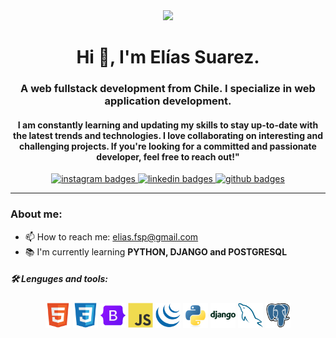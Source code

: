 <div id="header" align="center">
    <img src="https://media.giphy.com/media/qEqiI3Oq7vBkoE236M/giphy.gif" width="200"/>
    <h1 align="center">Hi 👋, I'm Elías Suarez.</h1>
    <h3 align="center">A web fullstack development from Chile. I specialize in web application development.</h3>
    <h4 align="center">I am constantly learning and updating my skills to stay up-to-date with the latest trends and technologies. I love collaborating on interesting and challenging projects. If you're looking for a committed and passionate developer, feel free to reach out!"</h4>
</div>

<div id="badges" align="center">
    <a href="https://www.instagram.com/elias_wildtrail_/">
        <img src="https://img.shields.io/badge/elias__wildtrail__-IG-red" alt="instagram badges">
    </a>
    <a href="https://www.linkedin.com/in/el%C3%ADassuarezp/">
        <img src="https://img.shields.io/badge/El%C3%ADas%20Suarez-LDIN-blue" alt="linkedin badges">
    </a>
     <a href="https://github.com/EliasSuaP">
        <img src="https://img.shields.io/badge/El%C3%ADasSuaP-GHUB-important" alt="github badges">
    </a>
</div>

---

### About me:

- 📫 How to reach me: elias.fsp@gmail.com
- 📚 I'm currently learning **PYTHON, DJANGO and POSTGRESQL**

##### 🛠 Lenguges and tools:
<div align="center">
    <img src="https://github.com/devicons/devicon/blob/master/icons/html5/html5-original.svg" alt="html5" width="40" height="40">
    <img src="https://github.com/devicons/devicon/blob/master/icons/css3/css3-original.svg" alt="css3" width="40" height="40">
    <img src="https://github.com/devicons/devicon/blob/master/icons/bootstrap/bootstrap-original.svg" alt="boostrap" width="40" height="40"> 
    <img src="https://github.com/devicons/devicon/blob/master/icons/javascript/javascript-original.svg" alt="javascript" width="40" height="40">
    <img src="https://github.com/devicons/devicon/blob/master/icons/jquery/jquery-original.svg" alt="jquery" width="40" height="40">
    <img src="https://github.com/devicons/devicon/blob/master/icons/python/python-original.svg" alt="python" width="40" height="40">
    <img src="https://github.com/devicons/devicon/blob/master/icons/django/django-plain-wordmark.svg" alt="django" width="40" height="40">
    <img src="https://github.com/devicons/devicon/blob/master/icons/mysql/mysql-original.svg" alt="mysql" width="40" height="40">
    <img src="https://github.com/devicons/devicon/blob/master/icons/postgresql/postgresql-original.svg" alt="postgresql" width="40" height="40">
</div>
<!--
https://eliassuap.github.io/Consumo-API-digimon/#
https://eliassuap.github.io/Clon-de-pagina/
https://eliassuap.github.io/Calculadora/
**EliasSuaP/EliasSuaP** is a ✨ _special_ ✨ repository because its `README.md` (this file) appears on your GitHub profile.

Here are some ideas to get you started:

- 🔭 I’m currently working on ...
- 🌱 I’m currently learning ...
- 👯 I’m looking to collaborate on ...
- 🤔 I’m looking for help with ...
- 💬 Ask me about ...
- 📫 How to reach me: ...
- 😄 Pronouns: ...
- ⚡ Fun fact: ...
-->
